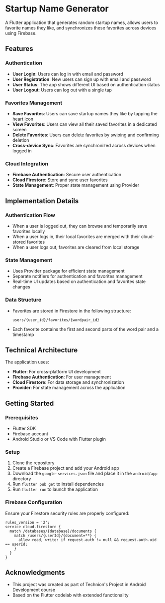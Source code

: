 # Startup Name Generator

A Flutter application that generates random startup names, allows users to favorite names they like, and synchronizes these favorites across devices using Firebase.

## Features

### Authentication
- **User Login**: Users can log in with email and password
- **User Registration**: New users can sign up with email and password
- **User Status**: The app shows different UI based on authentication status
- **User Logout**: Users can log out with a single tap

### Favorites Management
- **Save Favorites**: Users can save startup names they like by tapping the heart icon
- **View Favorites**: Users can view all their saved favorites in a dedicated screen
- **Delete Favorites**: Users can delete favorites by swiping and confirming deletion
- **Cross-device Sync**: Favorites are synchronized across devices when logged in

### Cloud Integration
- **Firebase Authentication**: Secure user authentication
- **Cloud Firestore**: Store and sync user favorites
- **State Management**: Proper state management using Provider

## Implementation Details

### Authentication Flow
- When a user is logged out, they can browse and temporarily save favorites locally
- When a user logs in, their local favorites are merged with their cloud-stored favorites
- When a user logs out, favorites are cleared from local storage

### State Management
- Uses Provider package for efficient state management
- Separate notifiers for authentication and favorites management
- Real-time UI updates based on authentication and favorites state changes

### Data Structure
- Favorites are stored in Firestore in the following structure:
  ```
  users/{user_id}/favorites/{wordpair_id}
  ```
- Each favorite contains the first and second parts of the word pair and a timestamp

## Technical Architecture

The application uses:
- **Flutter**: For cross-platform UI development
- **Firebase Authentication**: For user management
- **Cloud Firestore**: For data storage and synchronization
- **Provider**: For state management across the application

## Getting Started

### Prerequisites
- Flutter SDK
- Firebase account
- Android Studio or VS Code with Flutter plugin

### Setup
1. Clone the repository
2. Create a Firebase project and add your Android app
3. Download the `google-services.json` file and place it in the `android/app` directory
4. Run `flutter pub get` to install dependencies
5. Run `flutter run` to launch the application

### Firebase Configuration
Ensure your Firestore security rules are properly configured:
```
rules_version = '2';
service cloud.firestore {
  match /databases/{database}/documents {
    match /users/{userId}/{document=**} {
      allow read, write: if request.auth != null && request.auth.uid == userId;
    }
  }
}
```

## Acknowledgments
- This project was created as part of Technion's Project in Android Development course
- Based on the Flutter codelab with extended functionality
